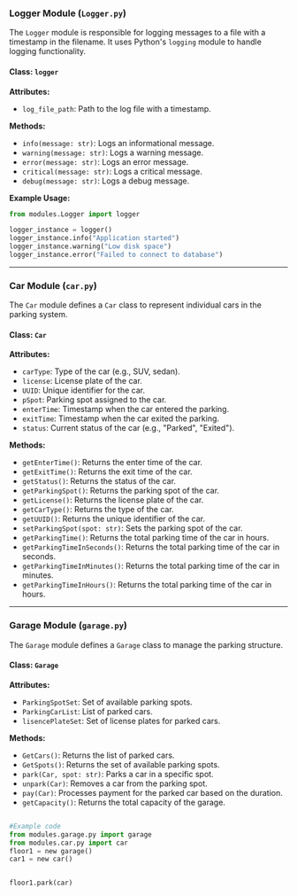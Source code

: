 ### Logger Module (`Logger.py`)

The `Logger` module is responsible for logging messages to a file with a timestamp in the filename. It uses Python's `logging` module to handle logging functionality.

#### Class: `logger`

**Attributes:**
- `log_file_path`: Path to the log file with a timestamp.

**Methods:**
- `info(message: str)`: Logs an informational message.
- `warning(message: str)`: Logs a warning message.
- `error(message: str)`: Logs an error message.
- `critical(message: str)`: Logs a critical message.
- `debug(message: str)`: Logs a debug message.

**Example Usage:**
```python
from modules.Logger import logger

logger_instance = logger()
logger_instance.info("Application started")
logger_instance.warning("Low disk space")
logger_instance.error("Failed to connect to database")
```

---

### Car Module (`car.py`)

The `Car` module defines a `Car` class to represent individual cars in the parking system.

#### Class: `Car`

**Attributes:**
- `carType`: Type of the car (e.g., SUV, sedan).
- `license`: License plate of the car.
- `UUID`: Unique identifier for the car.
- `pSpot`: Parking spot assigned to the car.
- `enterTime`: Timestamp when the car entered the parking.
- `exitTime`: Timestamp when the car exited the parking.
- `status`: Current status of the car (e.g., "Parked", "Exited").

**Methods:**
- `getEnterTime()`: Returns the enter time of the car.
- `getExitTime()`: Returns the exit time of the car.
- `getStatus()`: Returns the status of the car.
- `getParkingSpot()`: Returns the parking spot of the car.
- `getLicense()`: Returns the license plate of the car.
- `getCarType()`: Returns the type of the car.
- `getUUID()`: Returns the unique identifier of the car.
- `setParkingSpot(spot: str)`: Sets the parking spot of the car.
- `getParkingTime()`: Returns the total parking time of the car in hours.
- `getParkingTimeInSeconds()`: Returns the total parking time of the car in seconds.
- `getParkingTimeInMinutes()`: Returns the total parking time of the car in minutes.
- `getParkingTimeInHours()`: Returns the total parking time of the car in hours.

---

### Garage Module (`garage.py`)

The `Garage` module defines a `Garage` class to manage the parking structure.

#### Class: `Garage`

**Attributes:**
- `ParkingSpotSet`: Set of available parking spots.
- `ParkingCarList`: List of parked cars.
- `lisencePlateSet`: Set of license plates for parked cars.

**Methods:**
- `GetCars()`: Returns the list of parked cars.
- `GetSpots()`: Returns the set of available parking spots.
- `park(Car, spot: str)`: Parks a car in a specific spot.
- `unpark(Car)`: Removes a car from the parking spot.
- `pay(Car)`: Processes payment for the parked car based on the duration.
- `getCapacity()`: Returns the total capacity of the garage.

```python

#Example code
from modules.garage.py import garage
from modules.car.py import car
floor1 = new garage()
car1 = new car()


floor1.park(car)

```


